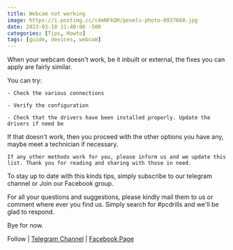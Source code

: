 ```yaml
---
title: Webcam not working
image: https://i.postimg.cc/c4mNFkQH/pexels-photo-6937660.jpg
date: 2023-03-18 11:40:00 -500
categories: [Tips, Howto]
tags: [guide, devices, webcam]
---
```


When your webcam doesn't work, be it inbuilt or external, the fixes you can apply are fairly similar.



You can try:

    - Check the various connections

    - Verify the configuration

    - Check that the drivers have been installed properly. Update the drivers if need be

If that doesn't work, then you proceed with the other options you have any, maybe meet a technician if necessary.

    If any other methods work for you, please inform us and we update this list. Thank you for reading and sharing with those in need.

To stay up to date with this kinds tips, simply subscribe to our telegram channel or Join our Facebook group.

For all your questions and suggestions, please kindly mail them to us or comment where ever you find us. Simply search for #pcdrills and we'll be glad to respond.

Bye for now. 

Follow | [Telegram Channel](https://t.me/pcdrills/) | [Facebook Page](https://facebook.com/pcdrillsofficial/)